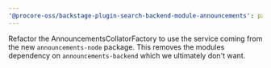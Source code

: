 ```yaml
---
'@procore-oss/backstage-plugin-search-backend-module-announcements': patch
---
```


Refactor the AnnouncementsCollatorFactory to use the service coming from the new `announcements-node` package. This removes the modules dependency on `announcements-backend` which we ultimately don't want.
